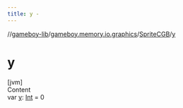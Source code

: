 ```yaml
---
title: y -
---
```

//[gameboy-lib](../../index.md)/[gameboy.memory.io.graphics](../index.md)/[SpriteCGB](index.md)/[y](y.md)



# y  
[jvm]  
Content  
var [y](y.md): [Int](https://kotlinlang.org/api/latest/jvm/stdlib/kotlin/-int/index.html) = 0  



